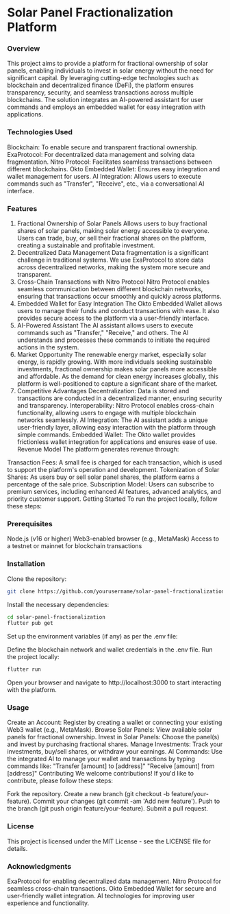 # Solar Panel Fractionalization Platform
### Overview
This project aims to provide a platform for fractional ownership of solar panels, enabling individuals to invest in solar energy without the need for significant capital. By leveraging cutting-edge technologies such as blockchain and decentralized finance (DeFi), the platform ensures transparency, security, and seamless transactions across multiple blockchains. The solution integrates an AI-powered assistant for user commands and employs an embedded wallet for easy integration with applications.

### Technologies Used
Blockchain: To enable secure and transparent fractional ownership.
ExaProtocol: For decentralized data management and solving data fragmentation.
Nitro Protocol: Facilitates seamless transactions between different blockchains.
Okto Embedded Wallet: Ensures easy integration and wallet management for users.
AI Integration: Allows users to execute commands such as "Transfer", "Receive", etc., via a conversational AI interface.
### Features
1. Fractional Ownership of Solar Panels
Allows users to buy fractional shares of solar panels, making solar energy accessible to everyone.
Users can trade, buy, or sell their fractional shares on the platform, creating a sustainable and profitable investment.
2. Decentralized Data Management
Data fragmentation is a significant challenge in traditional systems. We use ExaProtocol to store data across decentralized networks, making the system more secure and transparent.
3. Cross-Chain Transactions with Nitro Protocol
Nitro Protocol enables seamless communication between different blockchain networks, ensuring that transactions occur smoothly and quickly across platforms.
4. Embedded Wallet for Easy Integration
The Okto Embedded Wallet allows users to manage their funds and conduct transactions with ease. It also provides secure access to the platform via a user-friendly interface.
5. AI-Powered Assistant
The AI assistant allows users to execute commands such as "Transfer," "Receive," and others. The AI understands and processes these commands to initiate the required actions in the system.
6. Market Opportunity
The renewable energy market, especially solar energy, is rapidly growing. With more individuals seeking sustainable investments, fractional ownership makes solar panels more accessible and affordable.
As the demand for clean energy increases globally, this platform is well-positioned to capture a significant share of the market.
7. Competitive Advantages
Decentralization: Data is stored and transactions are conducted in a decentralized manner, ensuring security and transparency.
Interoperability: Nitro Protocol enables cross-chain functionality, allowing users to engage with multiple blockchain networks seamlessly.
AI Integration: The AI assistant adds a unique user-friendly layer, allowing easy interaction with the platform through simple commands.
Embedded Wallet: The Okto wallet provides frictionless wallet integration for applications and ensures ease of use.
Revenue Model
The platform generates revenue through:

Transaction Fees: A small fee is charged for each transaction, which is used to support the platform's operation and development.
Tokenization of Solar Shares: As users buy or sell solar panel shares, the platform earns a percentage of the sale price.
Subscription Model: Users can subscribe to premium services, including enhanced AI features, advanced analytics, and priority customer support.
Getting Started
To run the project locally, follow these steps:

### Prerequisites
Node.js (v16 or higher)
Web3-enabled browser (e.g., MetaMask)
Access to a testnet or mainnet for blockchain transactions

### Installation
Clone the repository:
```bash
git clone https://github.com/yourusername/solar-panel-fractionalization.git
```
Install the necessary dependencies:
```bash 
cd solar-panel-fractionalization
flutter pub get
```
Set up the environment variables (if any) as per the .env file:

Define the blockchain network and wallet credentials in the .env file.
Run the project locally:
``` bash
flutter run
```
Open your browser and navigate to http://localhost:3000 to start interacting with the platform.

### Usage
Create an Account: Register by creating a wallet or connecting your existing Web3 wallet (e.g., MetaMask).
Browse Solar Panels: View available solar panels for fractional ownership.
Invest in Solar Panels: Choose the panel(s) and invest by purchasing fractional shares.
Manage Investments: Track your investments, buy/sell shares, or withdraw your earnings.
AI Commands: Use the integrated AI to manage your wallet and transactions by typing commands like:
"Transfer [amount] to [address]"
"Receive [amount] from [address]"
Contributing
We welcome contributions! If you'd like to contribute, please follow these steps:

Fork the repository.
Create a new branch (git checkout -b feature/your-feature).
Commit your changes (git commit -am 'Add new feature').
Push to the branch (git push origin feature/your-feature).
Submit a pull request.

### License
This project is licensed under the MIT License - see the LICENSE file for details.

### Acknowledgments
ExaProtocol for enabling decentralized data management.
Nitro Protocol for seamless cross-chain transactions.
Okto Embedded Wallet for secure and user-friendly wallet integration.
AI technologies for improving user experience and functionality.













